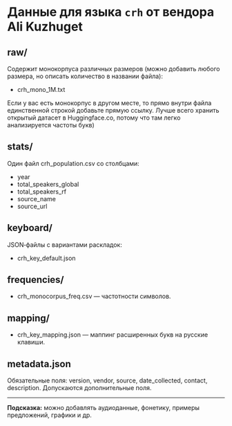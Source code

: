 # Данные для языка `crh` от вендора Ali Kuzhuget

## raw/
Содержит монокорпуса различных размеров (можно добавить любого размера, но описать количество в названии файла):
- crh_mono_1M.txt

Если у вас есть монокорпус в другом месте, то прямо внутри файла единственной строкой добавьте прямую ссылку. Лучше всего хранить открытый датасет в Huggingface.co, потому что там легко анализируется частоты букв)

## stats/
Один файл crh_population.csv со столбцами:
- year
- total_speakers_global
- total_speakers_rf
- source_name
- source_url

## keyboard/
JSON‑файлы с вариантами раскладок:
- crh_key_default.json

## frequencies/
- crh_monocorpus_freq.csv — частотности символов.

## mapping/
- crh_key_mapping.json — маппинг расширенных букв на русские клавиши.

## metadata.json
Обязательные поля: version, vendor, source, date_collected, contact, description.
Допускаются дополнительные поля.

---  
**Подсказка:** можно добавлять аудиоданные, фонетику, примеры предложений, графики и др.